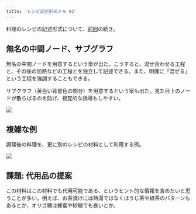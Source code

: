 ```yaml
---
title: 'レシピ記述形式メモ #2'
---
```

料理のレシピの記述形式について、[前回](https://r7kamura.com/articles/2022-05-13-mermaid-recipe-memo)の続き。

無名の中間ノード、サブグラフ
--------------

無名の中間ノードを用意するという案が出た。こうすると、混ぜ合わせる工程と、その後の加熱などの工程とを独立して記述できる。また、明確に「混ぜる」という工程を強調することもできる。

サブグラフ（黄色い背景色の部分）を用意するという案も出た。見た目上のノードが散らばるのを防げ、視覚的な誘導もしやすい。

![](https://lh3.googleusercontent.com/rmg1kZ1Q4kwChVIE0Wf1pKF7VFUKilr7K_mwmYDLV3XL2k9xx_eqZCtyrt15Q3MHY1vEJp0XY1oJbpYTSZwqAA0ogia1BMTGxusZY1O1zyJGE8tLuA657UIGFezDm7PLlLXyt9BAJo0xfmcQ_HAfGOII89LpM_PSAmTZYCAc9xmgu4UZ0Sn6iSs6SVuM)

複雑な例
----

調理後の料理を、更に別のレシピの材料として利用する例。

![](https://lh6.googleusercontent.com/ZaesAsjOZCi8L06Jrs6YfhJEAdxgWOr7N27hrIGnDS-uL9H0tzKbt13lSmjiklIK0NNjQlhSmQGKOp5rKn2Iju6rqx8VfU-yYHqQ_EKZJwVZl9h_GIkFG7Dtkfqt3_zCsJ3QJJfGl6P40GqMSJYm5cSu43NWe9yl3cTf_mIJWofvx0v_0j9cxLVCJ9hM)

課題: 代用品の提案
----------

この材料はこの材料でも代用可能である、というヒント的な情報を含めたいと思うことが多い。例えば、お茶漬けには熱湯ではなくほうじ茶や緑茶のパターンもあるとか、オリゴ糖は蜂蜜や砂糖でも良いとか。
